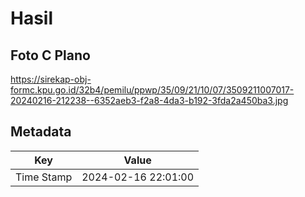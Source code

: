 # Hasil

## Foto C Plano

https://sirekap-obj-formc.kpu.go.id/32b4/pemilu/ppwp/35/09/21/10/07/3509211007017-20240216-212238--6352aeb3-f2a8-4da3-b192-3fda2a450ba3.jpg


## Metadata

| Key        | Value               |
| ---------- | ------------------- |
| Time Stamp | 2024-02-16 22:01:00 |



